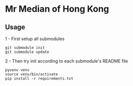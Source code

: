 # Mr Median of Hong Kong

## Usage

1 - First setup all submodules

```
git submodule init
git submodule update
```

2 - Then try init according to each submodule's README file

```
pyvenv venv
source venv/bin/activate
pip install -r requirements.txt
```
